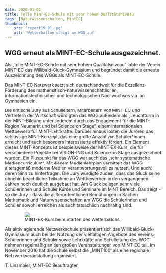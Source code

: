 ```yaml
---
date: 2020-01-01
title: Tolle MINT-EC-Schule mit sehr hohem Qualitätsniveau
tags: [Naturwissenschaften, MintEC]
thumbnail: 
    src: 'rezert19_01.jpg'
    alt: 'Wetterballon steigt am WGG auf' 
---
```


## WGG erneut als MINT-EC-Schule ausgezeichnet.

Als „tolle MINT-EC-Schule mit sehr hohem Qualitätsniveau“ lobte der Verein MINT-EC das Willibald-Gluck-Gymnasium und begründet damit die erneute Auszeichnung des WGGs als MINT-EC-Schule.

Das MINT-EC Netzwerk setzt sich deutschlandweit für die Exzellenz-Förderung des mathematisch-naturwissenschaftlichen, informationstechnischen und technologischen Nachwuchses v.a. an Gymnasien ein.

Die kritische Jury aus Schulleitern, Mitarbeitern von MINT-EC und Vertretern der Wirtschaft würdigten das WGG außerdem als „Leuchtturm in der MINT-Bildung unter anderem durch das Engagement für die MINT-Region Neumarkt und bei Science on Stage“, einem internationalen Wettbewerb für MINT-Lehrkräfte. Darüber hinaus lobten die Juroren das schlüssige MINT-Konzept, das eine große Anzahl von Schüler*innen erreicht und auch besonders Interessierte effektiv fördert. Ein Element dieses
MINT-Konzepts ist beispielsweise der MINT-EX-Kurs, die für verschiedene Projekte bei VISION-ING und Science on Stage ausgezeichnet wurden. Ein Pluspunkt für das WGG war auch das „sehr systematische Mediencurriculum“. Mit diesem Medienlehrplan
vermittelt das WGG altersgemäß moderne Medien verantwortungsvoll zu nutzen. Und auch: deren Sinn zu hinterfragen. Die Jury würdigte zudem, dass das Gluck seine ohnehin beachtliche Teilnahme an Wettbewerben in den vergangenen Jahren noch deutlich
ausgebaut hat. Am Gluck belegen sehr viele Schülerinnen und Schüler Kurse und Seminare im MINT Bereich. Das zeigt -so die Jury - dass die außerordentlichen Bemühungen in Sachen Mathematik und Naturwissenschaften am WGG die Schülerinnen und
Schüler sowohl erreichen als auch tatsächlich nachhaltig sind.

<figure style="width:75%;margin:auto">
    <img src = "/images/rezert19_01.jpg">
    <figcaption>
        MINT-EX-Kurs beim Starten des Wetterballons
    </figcaption>
</figure>

Als aktiv agierende Netzwerkschule präsentiert sich das Willibald-Gluck-Gymnasium auch bei der Nutzung der vielfältigen Angebote des Vereins: Schülerinnen und Schüler sowie Lehrkräfte und Schulleitung des WGG nehmen regelmäßig an den großen
Veranstaltungen von MINT-EC teil. Im November 2016 hat die Schule selbst die „MINT100“ als eine regionale Netzwerkveranstaltung organisiert.

T. Linzmaier, MINT-EC Beauftragter